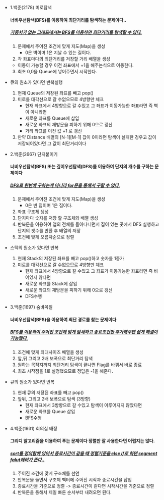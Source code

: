 - 1.백준(2178) 미로탐색
  ####  너비우선탐색(BFS)를 이용하여 최단거리를 탐색하는 문제이다..
  ##### <u> 가중치가 없는 그래프에서는 BFS를 이용하면 최단거리를 탐색할 수 있다.</u>
  1. 문제에서 주어진 조건에 맞게 지도(Map)을 생성
     - 0은 벽이며 1은 지날 수 있는 길이다.
  2. 각 좌표마다의 최단거리를 저장할 거리 배열을 생성
    - 이동이 가능할 경우 이전 좌표에서 +1을 해주는식으로 이동한다.
  3. 최초 0,0을 Queue에 넣어주면서 시작한다.

- 큐의 원소가 있다면 반복실행
  1. 현재 Queue의 저장된 좌표를 빼고 pop()
  2. 미로를 대각선으로 갈 수없으므로 4방향만 체크
     - 현재 좌표에서 4방향으로 갈 수있고 그 좌표가 이동가능한 좌표라면 즉 벽이 아니라면
     - 새로운 좌표를 Queue에 삽입
     - 새로운 좌표의 재방문을 피하기 위해 0으로 갱신
     - 거리 좌표를 이전 값 +1 로 갱신
  3. 만약 Distance 배열의 [N-1][M-1] 값이 0이라면 탐색이 실패한 경우고 값이 저장되어있다면 그 값이 최단거리이다 


- 2.백준(2667) 단지붙이기
  ####  너비우선탐색(BFS) 또는 깊이우선탐색(DFS)를 이용하여 단지의 개수를 구하는 문제이다
  ##### <u> DFS로 한번에 구하는게 아니라 for문을 통해서 구할 수 있다.</u>
  1. 문제에서 주어진 조건에 맞게 지도(Map)을 생성
     - 0은 빈 집이며 1은 집이다.
  2. 좌표 구조체 생성
  3. 단지마다 숫자를 저장 할 구조체와 배열 생성
  4. 반복문을 이용하여 맵의 전체를 돌아다니면서 집이 있는 곳에서 DFS 실행하고 단지의 갯수를 반환 후 배열의 저장
  5. 조건에 맞게 오름차순으로 정렬

- 스택의 원소가 있다면 반복
  1. 현재 Stack의 저장된 좌표를 빼고 pop()하고 숫자를 1증가
  2. 미로를 대각선으로 갈 수없으므로 4방향만 체크
     - 현재 좌표에서 4방향으로 갈 수있고 그 좌표가 이동가능한 좌표라면 즉 비어있지 않다면
     - 새로운 좌표를 Stack에 삽입
     - 새로운 좌표의 재방문을 피하기 위해 0으로 갱신
     - DFS수행


- 3.백준(1697) 숨바꼭질
  ####  너비우선탐색(BFS)을 이용하여 최단 경로를 찾는 문제이다
  ##### <u> BFS를 이용하여 주어진 조건에 맞게 탐새하고 종료조건만 추가해주면 쉽게 해결이 가능했다. </u>
  1. 조건에 맞게 최대사이즈 배열을 생성
  2. 앞,뒤 그리고 2배 보폭으로 최단거리 탐색
  3. 원하는 목적지까지 최단거리 탐색이 끝나면 Flag를 바꿔서 바로 종료
  4. 최초 시작점을 1로 설정했으므로 정답은 -1을 해준다.

- 큐의 원소가 있다면 반복
  1. 현재 큐의 저장된 좌표를 빼고 pop()
  2. 앞뒤, 그리고 2배 보폭으로 탐색 (3방향)
     - 현재 좌표에서 3방향으로 갈 수있고 탐색이 이루어지지 않았다면
     - 새로운 좌표를 Queue 삽입
     - BFS수행


- 4.백준(1931) 회의실 배정
  ####  그리디 알고리즘을 이용하여 푸는 문제이다 정렬만 잘 사용한다면 어렵지는 않다.
  ##### <u> sort를 정의함에 있어서 종료시간이 같을 때 정렬기준을 else if로 하면 segment falut에러가 뜬다.. </u>
  
  1. 주어진 조건에 맞게 구조체를 선언
  2. 반복문을 둘면서 구조체 벡터에 주어진 시작과 종료시간을 삽입
  3. 종료시간을 기준으로 정렬 -> 종료시간이 같다면 시작시간을 기준으로 정렬
  4. 반복문을 통해서 제일 빠른 순서부터 내려오면 된다.